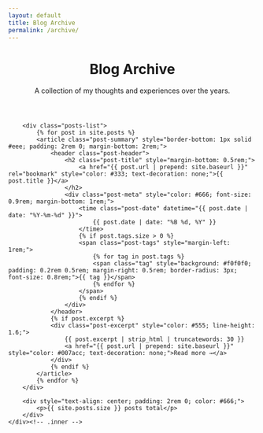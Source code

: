 ```yaml
---
layout: default
title: Blog Archive
permalink: /archive/
---
```


<main class="content fade-in-down delay-0_75s">
    <div class="inner">
        <header class="page-header">
            <h1 class="page-title">Blog Archive</h1>
            <p class="page-description">A collection of my thoughts and experiences over the years.</p>
        </header>

        <div class="posts-list">
            {% for post in site.posts %}
            <article class="post-summary" style="border-bottom: 1px solid #eee; padding: 2rem 0; margin-bottom: 2rem;">
                <header class="post-header">
                    <h2 class="post-title" style="margin-bottom: 0.5rem;">
                        <a href="{{ post.url | prepend: site.baseurl }}" rel="bookmark" style="color: #333; text-decoration: none;">{{ post.title }}</a>
                    </h2>
                    <div class="post-meta" style="color: #666; font-size: 0.9rem; margin-bottom: 1rem;">
                        <time class="post-date" datetime="{{ post.date | date: "%Y-%m-%d" }}">
                            {{ post.date | date: "%B %d, %Y" }}
                        </time>
                        {% if post.tags.size > 0 %}
                        <span class="post-tags" style="margin-left: 1rem;">
                            {% for tag in post.tags %}
                            <span class="tag" style="background: #f0f0f0; padding: 0.2rem 0.5rem; margin-right: 0.5rem; border-radius: 3px; font-size: 0.8rem;">{{ tag }}</span>
                            {% endfor %}
                        </span>
                        {% endif %}
                    </div>
                </header>
                {% if post.excerpt %}
                <div class="post-excerpt" style="color: #555; line-height: 1.6;">
                    {{ post.excerpt | strip_html | truncatewords: 30 }}
                    <a href="{{ post.url | prepend: site.baseurl }}" style="color: #007acc; text-decoration: none;">Read more →</a>
                </div>
                {% endif %}
            </article>
            {% endfor %}
        </div>
        
        <div style="text-align: center; padding: 2rem 0; color: #666;">
            <p>{{ site.posts.size }} posts total</p>
        </div>
    </div><!-- .inner -->
</main><!-- .content -->